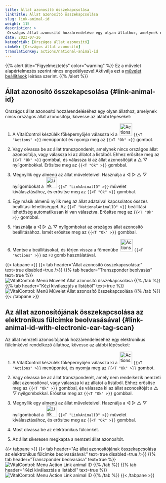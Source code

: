 ```yaml
---
title: Állat azonosító összekapcsolása
linkTitle: Állat azonosító összekapcsolása
slug: link-animal-id
weight: 115
description: >
 Országos állat azonosító hozzárendelése egy olyan állathoz, amelynek nincs országos állat azonosítója
date: 2023-07-26
kategóriák: [Országos állat azonosító]
címkék: [Országos állat azonosító]
translationKey: actions/national-animal-id
---
```

{{% alert title="Figyelmeztetés" color="warning" %}}
Ez a művelet alapértelmezés szerint nincs engedélyezve! Aktiválja ezt a [művelet beállítások](../setting/) leírása szerint.
{{% /alert %}}

## Állat azonosító összekapcsolása {#link-animal-id}
 
Országos állat azonosító hozzárendeléséhez egy olyan állathoz, amelynek nincs országos állat azonosítója, kövesse az alábbi lépéseket:

1. A VitalControl készülék főképernyőjén válassza ki a &nbsp;<img src="/icons/actions.svg" width="40" align="bottom" alt="Actions" /> `{{<T "Actions" >}}` menüpontot és nyomja meg az `{{<T "Ok" >}}` gombot.

2. Vagy olvassa be az állat transzponderét, amelynek nincs országos állat azonosítója, vagy válassza ki az állatot a listából. Ehhez erősítse meg az `{{<T "Ok" >}}` gombbal, és válassza ki az állat azonosítóját a △ ▽ nyílgombokkal. Erősítse meg az `{{<T "Ok" >}}` gombbal.

3. Megnyílik egy almenü az állat műveleteivel. Használja a ◁ ▷ △ ▽ nyílgombokat a &nbsp;<img src="/icons/actions/link-nais-id.svg" width="35" align="bottom" alt="Link animal ID" /> `{{<T "LinkAnimalID" >}}` művelet kiválasztásához, és erősítse meg az `{{<T "Ok" >}}` gombbal.

4. Egy másik almenü nyílik meg az állat adataival kapcsolatos összes beállítási lehetőséggel. Az `{{<T "NationalAnimalID" >}}` beállítási lehetőség automatikusan ki van választva. Erősítse meg az `{{<T "Ok" >}}` gombbal.

5. Használja a ◁ ▷ △ ▽ nyílgombokat az országos állat azonosító beállításához. Ismét erősítse meg az `{{<T "Ok" >}}` gombbal.

6. Mentse a beállításokat, és térjen vissza a főmenübe &nbsp;<img src="/icons/actions.svg" width="40" align="bottom" alt="Actions" /> `{{<T "Actions" >}}` az `F3` gomb használatával.

{{< tabpane >}}
{{< tab header="Állat azonosító összekapcsolása:" text=true disabled=true />}}
{{% tab header="Transzponder beolvasás" text=true %}}
![VitalControl: Menü Művelet Állat azonosító összekapcsolása](../images/linkanimalid-scan.png "Állat azonosító összekapcsolása")
{{% /tab %}}
{{% tab header="Kézi kiválasztás a listából" text=true %}}
![VitalControl: Menü Művelet Állat azonosító összekapcsolása](../images/linkanimalid.png "Állat azonosító összekapcsolása")
{{% /tab %}}
{{< /tabpane >}}

## Az állat azonosítójának összekapcsolása az elektronikus fülcímke beolvasásával {#link-animal-id-with-electronic-ear-tag-scan}

Az állat nemzeti azonosítójának hozzárendeléséhez egy elektronikus fülcímkével rendelkező állathoz, kövesse az alábbi lépéseket:

1. A VitalControl készülék főképernyőjén válassza ki a &nbsp;<img src="/icons/actions.svg" width="40" align="bottom" alt="Actions" /> `{{<T "Actions" >}}` menüpontot, és nyomja meg az `{{<T "Ok" >}}` gombot.

2. Vagy olvassa be az állat transzponderét, amely nem rendelkezik nemzeti állat azonosítóval, vagy válassza ki az állatot a listából. Ehhez erősítse meg az `{{<T "Ok" >}}` gombbal, és válassza ki az állat azonosítóját a △ ▽ nyílgombokkal. Erősítse meg az `{{<T "Ok" >}}` gombbal.

3. Megnyílik egy almenü az állat műveleteivel. Használja a ◁ ▷ △ ▽ nyílgombokat a &nbsp;<img src="/icons/actions/scan-nais-id.svg" width="35" align="bottom" alt="Link animal ID" />  `{{<T "LinkAnimalID" >}}` művelet kiválasztásához, és erősítse meg az `{{<T "Ok" >}}` gombbal.

4. Most olvassa be az elektronikus fülcímkét.

5. Az állat sikeresen megkapta a nemzeti állat azonosítót.

{{< tabpane >}}
{{< tab header="Az állat azonosítójának összekapcsolása az elektronikus fülcímke beolvasásával:" text=true disabled=true />}}
{{% tab header="Transzponder beolvasása" text=true %}}
![VitalControl: Menu Action Link animal ID](../images/linkanimalidscan-scan.png "Link animal ID")
{{% /tab %}}
{{% tab header="Kézi kiválasztás a listából" text=true %}}
![VitalControl: Menu Action Link animal ID](../images/linkanimalidscan.png "Link animal ID")
{{% /tab %}}
{{< /tabpane >}}
